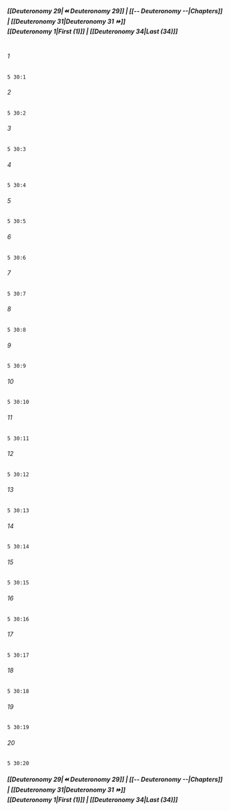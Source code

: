 
##### **[[Deuteronomy 29|⏪ Deuteronomy 29]] | [[-- Deuteronomy --|Chapters]] | [[Deuteronomy 31|Deuteronomy 31 ⏩]]**<br>**[[Deuteronomy 1|First (1)]] | [[Deuteronomy 34|Last (34)]]**<br><br>

###### 1
``` verse
5 30:1
```
###### 2
``` verse
5 30:2
```
###### 3
``` verse
5 30:3
```
###### 4
``` verse
5 30:4
```
###### 5
``` verse
5 30:5
```
###### 6
``` verse
5 30:6
```
###### 7
``` verse
5 30:7
```
###### 8
``` verse
5 30:8
```
###### 9
``` verse
5 30:9
```
###### 10
``` verse
5 30:10
```
###### 11
``` verse
5 30:11
```
###### 12
``` verse
5 30:12
```
###### 13
``` verse
5 30:13
```
###### 14
``` verse
5 30:14
```
###### 15
``` verse
5 30:15
```
###### 16
``` verse
5 30:16
```
###### 17
``` verse
5 30:17
```
###### 18
``` verse
5 30:18
```
###### 19
``` verse
5 30:19
```
###### 20
``` verse
5 30:20
```

##### **[[Deuteronomy 29|⏪ Deuteronomy 29]] | [[-- Deuteronomy --|Chapters]] | [[Deuteronomy 31|Deuteronomy 31 ⏩]]**<br>**[[Deuteronomy 1|First (1)]] | [[Deuteronomy 34|Last (34)]]**
